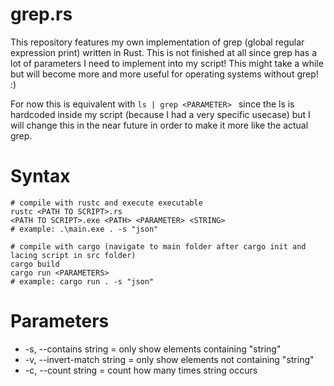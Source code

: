 # grep.rs
This repository features my own implementation of grep (global regular expression print) written in Rust. This is not finished at all since grep has a lot of parameters I need to implement into my script! This might take a while but will become more and more useful for operating systems without grep! :)

For now this is equivalent with ```ls | grep <PARAMETER> ``` since the ls is hardcoded inside my script (because I had a very specific usecase) but I will change this in the near future in order to make it more like the actual grep. 

# Syntax
```
# compile with rustc and execute executable
rustc <PATH TO SCRIPT>.rs
<PATH TO SCRIPT>.exe <PATH> <PARAMETER> <STRING>
# example: .\main.exe . -s "json"

# compile with cargo (navigate to main folder after cargo init and lacing script in src folder)
cargo build
cargo run <PARAMETERS>
# example: cargo run . -s "json"
```

# Parameters
- -s, --contains string  = only show elements containing "string"
- -v, --invert-match string = only show elements not containing "string"
- -c, --count string = count how many times string occurs